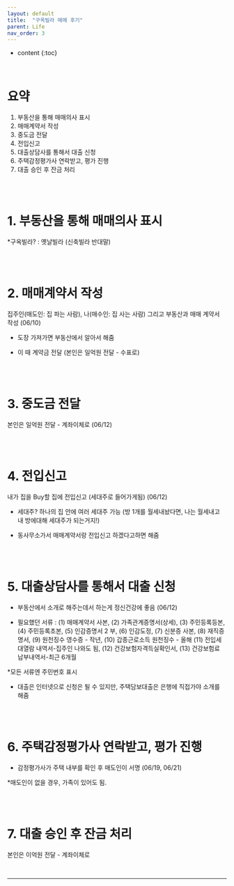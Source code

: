 ```yaml
---
layout: default
title:  "구옥빌라 매매 후기"
parent: Life
nav_order: 3
---
```


* content
{:toc}

<br>

# 요약
1. 부동산을 통해 매매의사 표시
2. 매매계약서 작성
3. 중도금 전달
4. 전입신고
5. 대출상담사를 통해서 대출 신청
6. 주택감정평가사 연락받고, 평가 진행
7. 대출 승인 후 잔금 처리

<br>
<br>

# 1. 부동산을 통해 매매의사 표시

*구옥빌라? : 옛날빌라 (신축빌라 반대말)

<br>
<br>

# 2. 매매계약서 작성

집주인(매도인: 집 파는 사람), 나(매수인: 집 사는 사람) 그리고 부동산과 매매 계약서 작성 (06/10)

- 도장 가져가면 부동산에서 알아서 해줌

- 이 때 계약금 전달 (본인은 일억원 전달 - 수표로)

<br>
<br>

# 3. 중도금 전달

본인은 일억원 전달 - 계좌이체로 (06/12)

<br>
<br>

# 4. 전입신고

내가 집을 Buy할 집에 전입신고 (세대주로 들어가게됨) (06/12)

- 세대주? 하나의 집 안에 여러 세대주 가능 (방 1개를 월세내놨다면, 나는 월세내고 내 방에대해 세대주가 되는거지!)

- 동사무소가서 매매계약서랑 전입신고 하겠다고하면 해줌

<br>
<br>

# 5. 대출상담사를 통해서 대출 신청

- 부동산에서 소개로 해주는데서 하는게 정신건강에 좋음 (06/12)

- 필요했던 서류 : (1) 매매계약서 사본, (2) 가족관계증명서(상세), (3) 주민등록등본, (4) 주민등록초본, (5) 인감증명서 2 부, (6) 인감도정, (7) 신분증 사본, (8) 재직증명서, (9) 원천징수 영수증 - 작년, (10) 갑종근로소득 원천징수 - 올해 (11) 전입세대열람 내역서-집주인 나와도 됨, (12) 건강보험자격득실확인서, (13) 건강보험료 납부내역서-최근 6개월

*모든 서류엔 주민번호 표시

- 대출은 인터넷으로 신청은 될 수 있지만, 주택담보대출은 은행에 직접가야 소개를 해줌

<br>
<br>

# 6. 주택감정평가사 연락받고, 평가 진행

- 감정평가사가 주택 내부를 확인 후 매도인이 서명 (06/19, 06/21)

*매도인이 없을 경우, 가족이 있어도 됨.

<br>
<br>

# 7. 대출 승인 후 잔금 처리

본인은 이억원 전달 - 계좌이체로

<br>

---

<script src="https://utteranc.es/client.js"
        repo="lhotse-shar/lhotse-shar.github.io"
        issue-term="pathname"
        label="Comment"
        theme="github-light"
        crossorigin="anonymous"
        async>
</script>